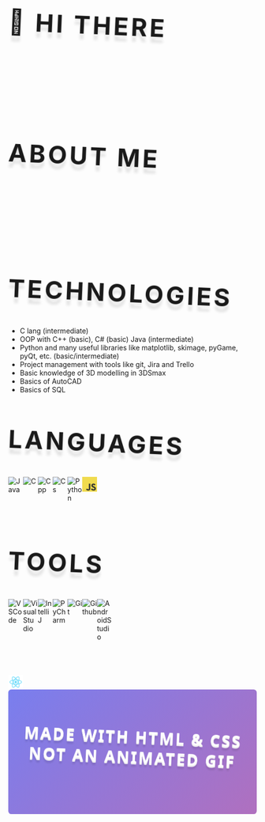 # 👋 Hi there  
Welcome to my GitHub! My name is Mateusz Kapka, also known as MacTii. I am a Computer Science student at the Lodz University of Technology, Poland.

# About me
👀 I’m interested in C/C++, Java, Python, C# <br />
🌱 I’m currently learning C# and JS(React) <br />
💞️ I’m looking for an internship / part-time job.  <br />
📫 How to reach me: mactii41@gmail.com  <br />

# Technologies
- C lang (intermediate)
- OOP with C++ (basic), C# (basic) Java (intermediate)
- Python and many useful libraries like matplotlib, skimage, pyGame, pyQt, etc. (basic/intermediate)
- Project management with tools like git, Jira and Trello
- Basic knowledge of 3D modelling in 3DSmax
- Basics of AutoCAD
- Basics of SQL

# Languages
<img align="left" alt="Java" width="30px" src="https://camo.githubusercontent.com/b5a4579e36f5e9df6020f467fb0d3aca745c764749c6a97d2a07ba5773fbee4f/68747470733a2f2f63646e2d69636f6e732d706e672e666c617469636f6e2e636f6d2f3531322f3232362f3232363737372e706e67" />

<img align="left" alt="C" width="30px" src="https://fs.siteor.com/javatech/files/layout/assan/vavatech/img/content/jezyk_C_bez_tla.png?1614248774" />

<img align="left" alt="Cpp" width="30px" src="https://upload.wikimedia.org/wikipedia/commons/thumb/1/18/ISO_C%2B%2B_Logo.svg/1200px-ISO_C%2B%2B_Logo.svg.png" />

<img align="left" alt="Cs" width="30px" src="https://upload.wikimedia.org/wikipedia/commons/0/0d/C_Sharp_wordmark.svg" />

<img align="left" alt="Python" width="30px" src="https://camo.githubusercontent.com/8f7b3fb40e2b05078d94187e1ea3e664e05ff33b3b643835d5759e2ade35515d/68747470733a2f2f75706c6f61642e77696b696d656469612e6f72672f77696b6970656469612f636f6d6d6f6e732f7468756d622f632f63332f507974686f6e2d6c6f676f2d6e6f746578742e7376672f3230343870782d507974686f6e2d6c6f676f2d6e6f746578742e7376672e706e67" /> 

<img align="left" alt="JS" width="30px" src="https://raw.githubusercontent.com/github/explore/80688e429a7d4ef2fca1e82350fe8e3517d3494d/topics/javascript/javascript.png" />
<br /> <br />

![Your Repository's Stats](https://github-readme-stats.vercel.app/api/top-langs/?username=MacTii&langs_count=6&layout=compact&theme=tokyonight)

# Tools
<img align="left" alt="VSCode" width="30px" src="https://camo.githubusercontent.com/7f3d08d131eecd531d8303589356e546ac0362da2f451577fd6d45019d42a0b1/68747470733a2f2f75706c6f61642e77696b696d656469612e6f72672f77696b6970656469612f636f6d6d6f6e732f7468756d622f392f39612f56697375616c5f53747564696f5f436f64655f312e33355f69636f6e2e7376672f35313270782d56697375616c5f53747564696f5f436f64655f312e33355f69636f6e2e7376672e706e67" />

<img align="left" alt="VisualStudio" width="30px" src="https://upload.wikimedia.org/wikipedia/commons/thumb/5/59/Visual_Studio_Icon_2019.svg/1200px-Visual_Studio_Icon_2019.svg.png" />

<img align="left" alt="IntelliJ" width="30px" src="https://camo.githubusercontent.com/6be47a62910e3b2ed002be2605a536856a34d68f35122735362225471a767077/68747470733a2f2f75706c6f61642e77696b696d656469612e6f72672f77696b6970656469612f636f6d6d6f6e732f7468756d622f392f39632f496e74656c6c694a5f494445415f49636f6e2e7376672f3132303070782d496e74656c6c694a5f494445415f49636f6e2e7376672e706e67" />

<img align="left" alt="PyCharm" width="30px" src="https://camo.githubusercontent.com/1fa524a1ea91aae6cb70c068326918cfe726368f8b7bbedd86163d29852dffa9/68747470733a2f2f75706c6f61642e77696b696d656469612e6f72672f77696b6970656469612f636f6d6d6f6e732f7468756d622f312f31642f5079436861726d5f49636f6e2e7376672f3230343870782d5079436861726d5f49636f6e2e7376672e706e67" />

<img align="left" alt="Git" width="30px" src="https://i1.wp.com/kosiorowski.net/wp-content/uploads/2014/01/git-logo-cc-by-300x300.png?fit=300%2C300&ssl=1" />

<img align="left" alt="Github" width="30px" src="https://camo.githubusercontent.com/591b9ddafbc5d7683b318413d8b8b80213d84b7c7fdba2ce2d26cca51f53b6ee/68747470733a2f2f63646e2d69636f6e732d706e672e666c617469636f6e2e636f6d2f3531322f3733332f3733333535332e706e67" />

<svg xmlns="http://www.w3.org/2000/svg">
  <foreignObject width="100%" height="100%">
    <div xmlns="http://www.w3.org/1999/xhtml">
      <style>
        .img {
          pointer-events: none;
          cursor: default;
        }
      </style>
      <img align="left" alt="AndroidStudio" width="30px" src="https://img.dobreprogramy.pl/Images/ToolIcon/16899/20151002134819_0.png" />
    </div>
  </foreignObject>
</svg>

<a href="#">
<img align="left" alt="React" width="30px" src="https://raw.githubusercontent.com/github/explore/80688e429a7d4ef2fca1e82350fe8e3517d3494d/topics/react/react.png" />
</a>

<!---
MacTii/MacTii is a ✨ special ✨ repository because its `README.md` (this file) appears on your GitHub profile.
You can click the Preview link to take a look at your changes.
--->

<svg fill="none" viewBox="0 0 800 400" width="800" height="400" xmlns="http://www.w3.org/2000/svg">
	<foreignObject width="100%" height="100%">
		<div xmlns="http://www.w3.org/1999/xhtml">
			<style>
				@keyframes rotate {
					0% {
						transform: rotate(3deg);
					}
					100% {
						transform: rotate(-3deg);
					}
				}
				@keyframes gradientBackground {
					0% {
						background-position: 0% 50%;
					}
					50% {
						background-position: 100% 50%;
					}
					100% {
						background-position: 0% 50%;
					}
				}
				@keyframes fadeIn {
					0% {
						opacity: 0;
					}
					66% {
						opacity: 0;
					}
					100% {
						opacity: 1;
					}
				}
				.container {
					font-family:
						system-ui,
						-apple-system,
						'Segoe UI',
						Roboto,
						Helvetica,
						Arial,
						sans-serif,
						'Apple Color Emoji',
						'Segoe UI Emoji';
					display: flex;
					flex-direction: column;
					align-items: center;
					justify-content: center;
					margin: 0;
					width: 100%;
					height: 400px;
					background: linear-gradient(-45deg, #fc5c7d, #6a82fb, #05dfd7);
					background-size: 600% 400%;
					animation: gradientBackground 10s ease infinite;
					border-radius: 10px;
					color: white;
					text-align: center;
				}
				h1 {
					font-size: 50px;
					line-height: 1.3;
					letter-spacing: 5px;
					text-transform: uppercase;
					text-shadow:
						0 1px 0 #efefef,
						0 2px 0 #efefef,
						0 3px 0 #efefef,
						0 4px 0 #efefef,
						0 12px 5px rgba(0, 0, 0, 0.1);
					animation: rotate ease-in-out 1s infinite alternate;
				}
				p {
					font-size: 20px;
					text-shadow: 0 1px 0 #efefef;
					animation: 5s ease 0s normal forwards 1 fadeIn;
				}
			</style>
			<div class="container">
				<h1>Made with HTML &amp; CSS<br/>not an animated GIF</h1>
				<p>Click to see the source</p>
			</div>
		</div>
	</foreignObject>
</svg>
